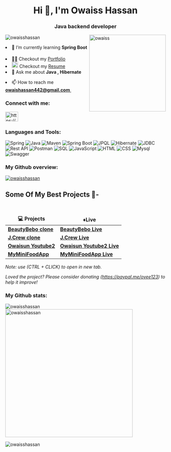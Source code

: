 

<h1 align="center">Hi 👋, I'm Owaiss Hassan</h1>

<h3 align="center">Java backend developer</h3>
<img align="right" src="https://user-images.githubusercontent.com/101388764/185340889-4ed8dcc4-b5d4-4001-97a0-9ce8057c4c56.jpg" alt="owaiss" height="240" width="240" />

<p align="left"> <img src="https://komarev.com/ghpvc/?username=owaisshassan&label=Profile%20views&color=0e75b6&style=flat" alt="owaisshassan"/> </p>



<li><g-emoji class="g-emoji" alias="seedling" fallback-src="https://github.githubassets.com/images/icons/emoji/unicode/1f331.png">🌱</g-emoji> I’m currently learning <strong>Spring Boot</strong>   <a target="_blank" rel="noopener noreferrer nofollow" href="https://camo.githubusercontent.com/f2760989194a129f0a09843268da7b2d0a961b8f641bba2482239f9fed84dc72/68747470733a2f2f692e67696665722e636f6d2f6f726967696e2f62332f62333464633135393261653835353664613933333833356330643533323733385f773230302e77656270"><img width="15" src="https://camo.githubusercontent.com/f2760989194a129f0a09843268da7b2d0a961b8f641bba2482239f9fed84dc72/68747470733a2f2f692e67696665722e636f6d2f6f726967696e2f62332f62333464633135393261653835353664613933333833356330643533323733385f773230302e77656270" data-canonical-src="https://i.gifer.com/origin/b3/b34dc1592ae8556da933835c0d532738_w200.webp" style="max-width: 100%;"></a></li>

<li><g-emoji class="g-emoji" alias="man_technologist" fallback-src="https://github.githubassets.com/images/icons/emoji/unicode/1f468-1f4bb.png">👨‍💻</g-emoji> Checkout my <a href="https://owaisshassan.github.io/" rel="nofollow">Portfolio</a>   <a target="_blank" rel="noopener noreferrer nofollow" href="https://camo.githubusercontent.com/f2760989194a129f0a09843268da7b2d0a961b8f641bba2482239f9fed84dc72/68747470733a2f2f692e67696665722e636f6d2f6f726967696e2f62332f62333464633135393261653835353664613933333833356330643533323733385f773230302e77656270"><img width="15" src="https://camo.githubusercontent.com/f2760989194a129f0a09843268da7b2d0a961b8f641bba2482239f9fed84dc72/68747470733a2f2f692e67696665722e636f6d2f6f726967696e2f62332f62333464633135393261653835353664613933333833356330643533323733385f773230302e77656270" data-canonical-src="https://i.gifer.com/origin/b3/b34dc1592ae8556da933835c0d532738_w200.webp" style="max-width: 100%;"></a></li>

<li><a target="_blank" rel="noopener noreferrer nofollow" href="https://user-images.githubusercontent.com/66555692/190847273-1a125e30-6bb9-4221-916f-47ef6d774f58.png"><img width="20" src="https://user-images.githubusercontent.com/66555692/190847273-1a125e30-6bb9-4221-916f-47ef6d774f58.png" style="max-width: 100%;"></a> Checkout my <a href="https://drive.google.com/file/d/18fYaoUlc6iGfVBjWSu_mTSkv79W2LdF9/view?usp=sharing" rel="nofollow">Resume</a>   <a target="_blank" rel="noopener noreferrer nofollow" href="https://camo.githubusercontent.com/f2760989194a129f0a09843268da7b2d0a961b8f641bba2482239f9fed84dc72/68747470733a2f2f692e67696665722e636f6d2f6f726967696e2f62332f62333464633135393261653835353664613933333833356330643533323733385f773230302e77656270"><img width="15" src="https://camo.githubusercontent.com/f2760989194a129f0a09843268da7b2d0a961b8f641bba2482239f9fed84dc72/68747470733a2f2f692e67696665722e636f6d2f6f726967696e2f62332f62333464633135393261653835353664613933333833356330643533323733385f773230302e77656270" data-canonical-src="https://i.gifer.com/origin/b3/b34dc1592ae8556da933835c0d532738_w200.webp" style="max-width: 100%;"></a></li>

<li>💬</g-emoji> Ask me about <strong>Java , Hibernate</strong>  <a target="_blank" rel="noopener noreferrer nofollow" href="https://camo.githubusercontent.com/f2760989194a129f0a09843268da7b2d0a961b8f641bba2482239f9fed84dc72/68747470733a2f2f692e67696665722e636f6d2f6f726967696e2f62332f62333464633135393261653835353664613933333833356330643533323733385f773230302e77656270"><img width="15" src="https://camo.githubusercontent.com/f2760989194a129f0a09843268da7b2d0a961b8f641bba2482239f9fed84dc72/68747470733a2f2f692e67696665722e636f6d2f6f726967696e2f62332f62333464633135393261653835353664613933333833356330643533323733385f773230302e77656270" data-canonical-src="https://i.gifer.com/origin/b3/b34dc1592ae8556da933835c0d532738_w200.webp" style="max-width: 100%;"></a></p>
</li>

<li>📫</g-emoji> How to reach me <strong><a href="mailto:owaishassan442@gmail.com">owaishassan442@gmail.com</strong>   <a target="_blank" rel="noopener noreferrer nofollow" href="https://camo.githubusercontent.com/f2760989194a129f0a09843268da7b2d0a961b8f641bba2482239f9fed84dc72/68747470733a2f2f692e67696665722e636f6d2f6f726967696e2f62332f62333464633135393261653835353664613933333833356330643533323733385f773230302e77656270"><img width="15" src="https://camo.githubusercontent.com/f2760989194a129f0a09843268da7b2d0a961b8f641bba2482239f9fed84dc72/68747470733a2f2f692e67696665722e636f6d2f6f726967696e2f62332f62333464633135393261653835353664613933333833356330643533323733385f773230302e77656270" data-canonical-src="https://i.gifer.com/origin/b3/b34dc1592ae8556da933835c0d532738_w200.webp" style="max-width: 100%;"></a></p>
</li>

<h3 align="left">Connect with me:</h3>
<p align="left">
<a target="_blank" href="https://www.linkedin.com/in/owaiss-hassan/" ><img align="center" src="https://raw.githubusercontent.com/rahuldkjain/github-profile-readme-generator/master/src/images/icons/Social/linked-in-alt.svg" alt="https://www.linkedin.com/in/owaiss-hassan/" height="30" width="40" /></a>
</p>

<h3 align="left">Languages and Tools:</h3>
<p align="left">
	<img src="https://img.shields.io/badge/Spring-green?style=for-the-badge&logo=spring&logoColor=white" alt="Spring" />
	<img src="https://img.shields.io/badge/Java-orange?style=for-the-badge&logo=Java&logoColor=white" alt="Java"/> 
	<img src="https://img.shields.io/badge/Maven-pink?style=for-the-badge&logo=maven&logoColor=white" alt="Maven"/> 
	<img src="https://img.shields.io/badge/Spring Boot-yellow?style=for-the-badge&logo=Spring Boot&logoColor=white" alt="Spring Boot"/> 
	<img src="https://img.shields.io/badge/JPQL-aqua?style=for-the-badge&logo=JPQL&logoColor=white" alt="JPQL" />
	<img src="https://img.shields.io/badge/Hibernate-grey?style=for-the-badge&logo=Hibernate&logoColor=white" alt="Hibernate" />
	<img src="https://img.shields.io/badge/JDBC-red?style=for-the-badge&logo=JDBC&logoColor=white" alt="JDBC"/> 
	<img src="https://img.shields.io/badge/Rest API-ocean?style=for-the-badge&logo=Rest API&logoColor=white" alt="Rest API"/> 
	<img src="https://img.shields.io/badge/Postman-maroon?style=for-the-badge&logo=Postman&logoColor=white" alt="Postman"/> 
	<img src="https://img.shields.io/badge/SQL-crimson?style=for-the-badge&logo=SQL&logoColor=white" alt="SQL"/>
	<img src="https://img.shields.io/badge/JavaScript-yellow?style=for-the-badge&logo=JavaScript&logoColor=white" alt="JavaScript"/> 
	<img src="https://img.shields.io/badge/HTML-red?style=for-the-badge&logo=HTML&logoColor=white" alt="HTML" />
	<img src="https://img.shields.io/badge/CSS-blue?style=for-the-badge&logo=CSS&logoColor=white" alt="CSS" />
	<img src="https://img.shields.io/badge/Mysql-purple?style=for-the-badge&logo=Mysql&logoColor=white" alt="Mysql"/> 
	<img src="https://img.shields.io/badge/Swagger-green?style=for-the-badge&logo=Swagger&logoColor=white" alt="Swagger"/> 
</p>

<h3 align="left" >My Github overview: </h3>
<p align="left" width="100" > <a href="https://github.com/ryo-ma/github-profile-trophy"><img  display="flex"  src="https://github-profile-trophy.vercel.app/?username=owaisshassan&column=6&margin-w=15&margin-h=15&theme=onedark" alt="owaisshassan" /></a> </p>

## Some Of My Best Projects 🚀-

  <br />
  <table>
    <thead align="center">
      <tr border: none;>
        <td><b>💻 Projects</b></td>
         <td><b> ♦️Live </b></td>
      </tr>
    </thead>
    <tbody>
     <tr>
          <td><a target="_blank"  href="https://github.com/Kapil7982/unit3project/tree/main/BeboBeauty"><b> BeautyBebo clone</b></a></td>
          <td><a target="_blank"  href="https://playful-biscochitos-3f878c.netlify.app/"><b> BeautyBebo Live</b></a></td>
      </tr>
       <tr>
	   <td><a target="_blank"  href="https://github.com/Ashirvad121/J.Crew---Unit-2" ><b> J.Crew clone</b></a></td>
           <td><a target="_blank"  href="https://resonant-puppy-8f1ee8.netlify.app/" ><b> J.Crew Live</b></a></td>
       </tr>
        </tr>
       <tr>
          <td><a target="_blank"  href="https://github.com/owaisshassan/MyYoutube2"><b>Owaisun Youtube2</b></a></td>
          <td><a target="_blank"  href="https://delicate-truffle-698870.netlify.app/"><b> Owaisun Youtube2 Live</b></a></td>
      </tr>
        </tr>
       <tr>
          <td><a target="_blank"  href="https://github.com/owaisshassan/MyMiniFoodApp"><b> MyMiniFoodApp</b></a></td>
          <td><a target="_blank"  href="https://astonishing-pony-72963d.netlify.app/"><b> MyMiniFoodApp Live</b></a></td>
      </tr>
       </tbody>
  </table>
  
  <p><i>Note: use (CTRL + CLICK) to open in new tab.</i></p>
  
<i>Loved the project? Please consider donating (https://paypal.me/ovee123) to help it improve!</i>

<h3 align="left" >My Github stats: </h3>
<p><img align="left" src="https://github-readme-stats.vercel.app/api/top-langs?username=owaisshassan&show_icons=true&locale=en&layout=compact" alt="owaisshassan" /></p>

<p>&nbsp;<img align="center" src="https://github-readme-stats.vercel.app/api?username=owaisshassan&show_icons=true&locale=en" alt="owaisshassan" width="400"/></p>

<p><img align="center" src="https://github-readme-streak-stats.herokuapp.com/?user=owaisshassan&" alt="owaisshassan" /></p>

